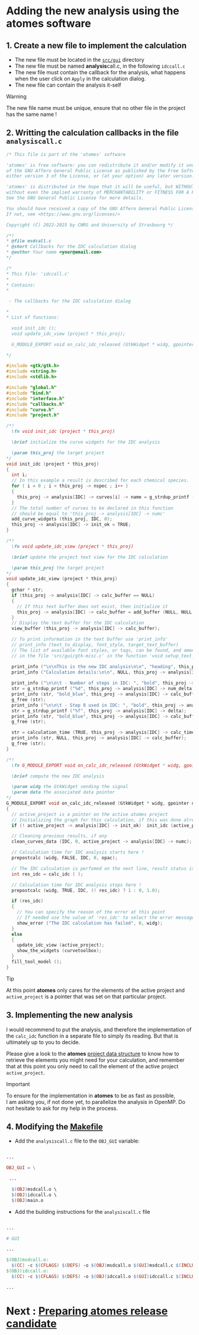 # Adding the new analysis using the **atomes** software

## 1. Create a new file to implement the calculation

  - The new file must be located in the [`src/gui`][gui] directory
  - The new file must be named **analysis**call.c, in the following `idccall.c`
  - The new file must contain the callback for the analysis, what happens when the user click on `Apply` in the calculation dialog. 
  - The new file can contain the analysis it-self

 >[!WARNING]
 > The new file name must be unique, ensure that no other file in the project has the same name !

## 2. Writting the calculation callbacks in the file `analysiscall.c`

```C
/* This file is part of the 'atomes' software

'atomes' is free software: you can redistribute it and/or modify it under the terms
of the GNU Affero General Public License as published by the Free Software Foundation,
either version 3 of the License, or (at your option) any later version.

'atomes' is distributed in the hope that it will be useful, but WITHOUT ANY WARRANTY;
without even the implied warranty of MERCHANTABILITY or FITNESS FOR A PARTICULAR PURPOSE.
See the GNU General Public License for more details.

You should have received a copy of the GNU Affero General Public License along with 'atomes'.
If not, see <https://www.gnu.org/licenses/>

Copyright (C) 2022-2025 by CNRS and University of Strasbourg */

/*!
* @file msdcall.c
* @short Callbacks for the IDC calculation dialog
* @author Your name <your@email.com>
*/

/*
* This file: 'idccall.c'
*
* Contains:
*

 - The callbacks for the IDC calculation dialog

*
* List of functions:

  void init_idc ();
  void update_idc_view (project * this_proj);

  G_MODULE_EXPORT void on_calc_idc_released (GtkWidget * widg, gpointer data);

*/

#include <gtk/gtk.h>
#include <string.h>
#include <stdlib.h>

#include "global.h"
#include "bind.h"
#include "interface.h"
#include "callbacks.h"
#include "curve.h"
#include "project.h"

/*!
  \fn void init_idc (project * this_proj)

  \brief initialize the curve widgets for the IDC analysis

  \param this_proj the target project
*/
void init_idc (project * this_proj)
{
  int i;
  // In this example a result is described for each chemical species.
  for ( i = 0 ; i < this_proj -> nspec ; i++ )
  {
    this_proj -> analysis[IDC] -> curves[i] -> name = g_strdup_printf ("IDC[%s]", active_chem -> label[i]);
  }
  // The total number of curves to be declared in this function
  // should be equal to 'this_proj -> analysis[IDC] -> numc'
  add_curve_widgets (this_proj, IDC, 0);
  this_proj -> analysis[IDC] -> init_ok = TRUE;
}

/*!
  \fn void update_idc_view (project * this_proj)

  \brief update the project text view for the IDC calculation

  \param this_proj the target project
*/
void update_idc_view (project * this_proj)
{
  gchar * str;
  if (this_proj -> analysis[IDC] -> calc_buffer == NULL)
  {
    // If this text buffer does not exist, then initialize it
    this_proj -> analysis[IDC] -> calc_buffer = add_buffer (NULL, NULL, NULL);
  } 
  // Display the text buffer for the IDC calculation
  view_buffer (this_proj -> analysis[IDC] -> calc_buffer);

  // To print information in the text buffer use 'print_info'
  // print_info (text_to_display, font_style, target_text_buffer)
  // The list of available font styles, or tags, can be found, and amended if needed, 
  // in the file 'src/gui/gtk-misc.c' in the function 'void setup_text_tags (GtkTextBuffer * buffer)' 

  print_info ("\n\nThis is the new IDC analysis\n\n", "heading", this_proj -> analysis[IDC] -> calc_buffer);
  print_info ("Calculation details:\n\n", NULL, this_proj -> analysis[IDC] -> calc_buffer);
  
  print_info ("\n\n\t - Number of steps in IDC: ", "bold", this_proj -> analysis[IDC] -> calc_buffer);
  str = g_strdup_printf ("%d", this_proj -> analysis[IDC] -> num_delta);
  print_info (str, "bold_blue", this_proj -> analysis[IDC] -> calc_buffer);
  g_free (str);
  print_info ("\n\n\t - Step δ used in IDC: ", "bold", this_proj -> analysis[IDC] -> calc_buffer);
  str = g_strdup_printf ("%f", this_proj -> analysis[IDC] -> delta);
  print_info (str, "bold_blue", this_proj -> analysis[IDC] -> calc_buffer);
  g_free (str);

  str = calculation_time (TRUE, this_proj -> analysis[IDC] -> calc_time);
  print_info (str, NULL, this_proj -> analysis[IDC] -> calc_buffer);
  g_free (str);
}

/*!
  \fn G_MODULE_EXPORT void on_calc_idc_released (GtkWidget * widg, gpointer data)

  \brief compute the new IDC analysis

  \param widg the GtkWidget sending the signal
  \param data the associated data pointer
*/
G_MODULE_EXPORT void on_calc_idc_released (GtkWidget * widg, gpointer data)
{
  // active_project is a pointer on the active atomes project
  // Initializing the graph for this calculation, if this was done already
  if (! active_project -> analysis[IDC] -> init_ok)  init_idc (active_project);

  // Cleaning previous results, if any
  clean_curves_data (IDC, 0, active_project -> analysis[IDC] -> numc);

  // Calculation time for IDC analysis starts here !
  prepostcalc (widg, FALSE, IDC, 0, opac);

  // The IDC calculation is perfomed on the next line, result status is an integer (0 = ok, other = error)
  int res_idc = calc_idc ( ); 

  // Calculation time for IDC analysis stops here !
  prepostcalc (widg, TRUE, IDC, (! res_idc) ? 1 : 0, 1.0);

  if (res_idc)
  {
    // You can specify the reason of the error at this point
    // If needed use the value of 'res_idc' to select the error message to diplay
    show_error ("The IDC calculation has failed", 0, widg);
  }
  else
  {
    update_idc_view (active_project);
    show_the_widgets (curvetoolbox);
  }
  fill_tool_model ();
}

```
 >[!TIP]
 > At this point **atomes** only cares for the elements of the active project and 
 > `active_project` is a pointer that was set on that particular project. 


## 3. Implementing the new analysis

I would recommend to put the analysis, and therefore the implementation of the `calc_idc` function in a separate file to simply its reading. 
But that is ultimately up to you to decide. 

Please give a look to the **atomes** [project data structure][atomes_project] to know how to retrieve the elements you might need for your calculation, 
and remember that at this point you only need to call the element of the active project `active_project`. 

 >[!IMPORTANT]
 > To ensure for the implementation in **atomes** to be as fast as possible,  
 > I am asking you, if not done yet, to parallelize the analysis in OpenMP. 
 > Do not hesitate to ask for my help in the process.

## 4. Modifying the [Makefile][makefile]

  - Add the `analysiscall.c` file to the `OBJ_GUI` variable: 
  
  ```Makefile

  ...

  OBJ_GUI = \
 
   ...

    $(OBJ)msdcall.o \
    $(OBJ)idccall.o \
    $(OBJ)main.o

  ```

  - Add the building instructions for the `analysiscall.c` file

  ```Makefile

  ...

  # GUI

  ...

  $(OBJ)msdcall.o:
	$(CC) -c $(CFLAGS) $(DEFS) -o $(OBJ)msdcall.o $(GUI)msdcall.c $(INCLUDES)
  $(OBJ)idccall.o:
	$(CC) -c $(CFLAGS) $(DEFS) -o $(OBJ)idccall.o $(GUI)idccall.c $(INCLUDES)
 
  ... 

   ```

# Next : [Preparing **atomes** release candidate][releasing]

[gui]:https://slookeur.github.io/atomes-doxygen/dir_11bc0974ce736ce9a6fadebbeb7a8314.html
[atomes_project]:https://slookeur.github.io/atomes-doxygen/dd/dbe/structproject.html
[makefile]:https://github.com/Slookeur/atomes/blob/devel/Makefile
[releasing]:STEP-4.md
